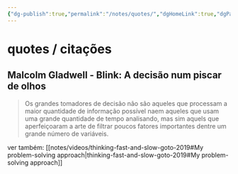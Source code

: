 ```yaml
---
{"dg-publish":true,"permalink":"/notes/quotes/","dgHomeLink":true,"dgPassFrontmatter":false}
---
```


# quotes / citações

## Malcolm Gladwell - Blink: A decisão num piscar de olhos

> Os grandes tomadores de decisão não são aqueles que processam a maior quantidade de informação possível naem aqueles que usam uma grande quantidade de tempo analisando, mas sim aquels que aperfeiçoaram a arte de filtrar poucos fatores importantes dentre um grande número de variáveis.

ver também: [[notes/videos/thinking-fast-and-slow-goto-2019#My problem-solving approach|thinking-fast-and-slow-goto-2019#My problem-solving approach]]